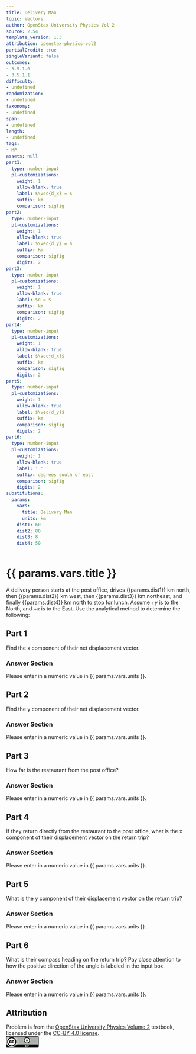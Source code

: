 ```yaml
---
title: Delivery Man
topic: Vectors
author: OpenStax University Physics Vol 2
source: 2.54
template_version: 1.3
attribution: openstax-physics-vol2
partialCredit: true
singleVariant: false
outcomes:
- 3.5.1.0
- 3.5.1.1
difficulty:
- undefined
randomization:
- undefined
taxonomy:
- undefined
span:
- undefined
length:
- undefined
tags:
- MP
assets: null
part1:
  type: number-input
  pl-customizations:
    weight: 1
    allow-blank: true
    label: $\vec{d_x} = $
    suffix: km
    comparison: sigfig
part2:
  type: number-input
  pl-customizations:
    weight: 1
    allow-blank: true
    label: $\vec{d_y} = $
    suffix: km
    comparison: sigfig
    digits: 2
part3:
  type: number-input
  pl-customizations:
    weight: 1
    allow-blank: true
    label: $d = $
    suffix: km
    comparison: sigfig
    digits: 2
part4:
  type: number-input
  pl-customizations:
    weight: 1
    allow-blank: true
    label: $\vec{d_x}$
    suffix: km
    comparison: sigfig
    digits: 2
part5:
  type: number-input
  pl-customizations:
    weight: 1
    allow-blank: true
    label: $\vec{d_y}$
    suffix: km
    comparison: sigfig
    digits: 2
part6:
  type: number-input
  pl-customizations:
    weight: 1
    allow-blank: true
    label: ' '
    suffix: degrees south of east
    comparison: sigfig
    digits: 2
substitutions:
  params:
    vars:
      title: Delivery Man
      units: km
    dist1: 60
    dist2: 80
    dist3: 8
    dist4: 50
---
```

# {{ params.vars.title }}
A delivery person starts at the post office, drives {{params.dist1}} km north, then {{params.dist2}} km west, then {{params.dist3}} km northeast, and finally {{params.dist4}} km north to stop for lunch.  Assume $+y$ is to the North, and $+x$ is to the East. Use the analytical method to determine the following:

## Part 1

Find the x component of their net displacement vector.

### Answer Section

Please enter in a numeric value in {{ params.vars.units }}.

## Part 2

Find the y component of their net displacement vector.

### Answer Section

Please enter in a numeric value in {{ params.vars.units }}.

## Part 3

How far is the restaurant from the post office?

### Answer Section

Please enter in a numeric value in {{ params.vars.units }}.

## Part 4

If they return directly from the restaurant to the post office, what is the x component of their displacement vector on the return trip?

### Answer Section

Please enter in a numeric value in {{ params.vars.units }}.

## Part 5

What is the y component of their displacement vector on the return trip?

### Answer Section

Please enter in a numeric value in {{ params.vars.units }}.

## Part 6

What is their compass heading on the return trip? Pay close attention to how the positive direction of the angle is labeled in the input box.

### Answer Section

Please enter in a numeric value in {{ params.vars.units }}.

## Attribution

Problem is from the [OpenStax University Physics Volume 2](https://openstax.org/details/books/university-physics-volume-2) textbook, licensed under the [CC-BY 4.0 license](https://creativecommons.org/licenses/by/4.0/).<br>![Image representing the Creative Commons 4.0 BY license.](https://raw.githubusercontent.com/firasm/bits/master/by.png)